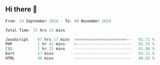 ## Hi there 👋
<!--START_SECTION:Muni-->

```Javascript
From: 14 September 2024 - To: 09 November 2024

Total Time: 72 hrs 23 mins

JavaScript    67 hrs 17 mins  >>>>>>>>>>>>>>>>>>>>>>>--   92.71 %
PHP           1 hr 42 mins    >------------------------   02.35 %
CSS           1 hr 25 mins    -------------------------   01.96 %
Dart          57 mins         -------------------------   01.31 %
HTML          40 mins         -------------------------   00.92 %
```

<!--END_SECTION:Muni-->
